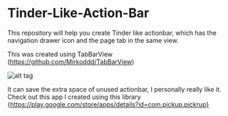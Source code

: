 # Tinder-Like-Action-Bar
This repository will help you create Tinder like actionbar, which has the navigation drawer icon and the page tab in the same view.

This was created using TabBarView (https://github.com/Mirkoddd/TabBarView)


![alt tag](http://i.imgur.com/3Q5L5qQ.gif)

It can save the extra space of unused actionbar, I personally really like it. Check out this app I created using this library {https://play.google.com/store/apps/details?id=com.pickup.pickrup}
